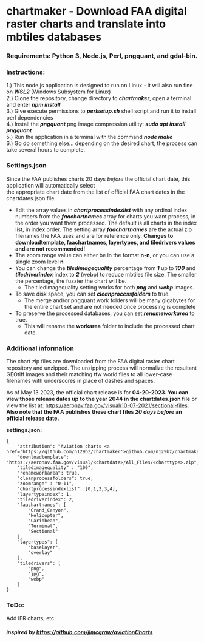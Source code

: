 # chartmaker - Download FAA digital raster charts and translate into mbtiles databases  
### Requirements: Python 3, Node.js, Perl, pngquant, and gdal-bin.
### Instructions:   
1.) This node.js application is designed to run on Linux - it will also run fine on ***WSL2*** (Windows Subsystem for Linux)         
2.) Clone the repository, change directory to ***chartmaker***, open a terminal and enter ***npm install***        
3.) Give execute permissions to ***perlsetup.sh*** shell script and run it to install perl dependencies           
4.) Install the ***pngquant*** png image compression utility: ***sudo apt install pngquant***      
5.) Run the application in a terminal with the command ***node make***               
6.) Go do something else... depending on the desired chart, the process can take several hours to complete.     
     
### Settings.json  
Since the FAA publishes charts 20 days *before* the official chart date, this application will automatically select                 
the appropriate chart date from the list of official FAA chart dates in the chartdates.json file.                  
                   
*  Edit the array values in ***chartprocessindexlist*** with any ordinal index numbers from the ***faachartnames*** array for charts you want process, in the order you want them processed. The default is all charts in the index list, in index order. The setting array ***faachartnames*** are the actual zip filenames the FAA uses and are for reference only. **Changes to downloadtemplate, faachartnames, layertypes, and tiledrivers values and are not recommended!**    
*  The zoom range value can either be in the format **n-n**, or you can use a single zoom level **n**                
*  You can change the ***tiledimagequality*** percentage from ***1*** up to ***100*** and ***tiledriverindex*** index to ***2*** (webp) to reduce mbtiles file size. The smaller the percentage, the fuzzier the chart will be.   
   *  The tiledimagequality setting works for both ***png*** and ***webp*** images.  
*  To save disk space, you can set ***cleanprocessfolders*** to true. 
   *  The merge and/or pngquant work folders will be many gigabytes for the entire chart set and are not needed once processing is complete
*  To preserve the processed databases, you can set ***renameworkarea*** to true.   
   *  This will rename the **workarea** folder to include the processed chart date.

### Additional information       
The chart zip files are downloaded from the FAA digital raster chart repository and unzipped. The unzipping process will normalize the resultant GEOtiff images and their matching tfw world files to all lower-case filenames with underscores in place of dashes and spaces.     
       
As of May 13 2023, the official chart release is for **04-20-2023. You can view those release dates up to the year 2044 in the chartdates.json file** or view the list at: https://aeronav.faa.gov/visual/10-07-2021/sectional-files. **Also note that the FAA publishes these chart files *20 days before* an official release date.**        
                       
**settings.json:**                                                                                                              
```
{
    "attribution": "Aviation charts <a href='https://github.com/n129bz/chartmaker'>github.com/n129bz/chartmaker</a>",
    "downloadtemplate": "https://aeronav.faa.gov/visual/<chartdate>/All_Files/<charttype>.zip",
    "tiledimagequality" : "100",
    "renameworkarea": true,
    "cleanprocessfolders": true,
    "zoomrange" : "0-11",
    "chartprocessindexlist": [0,1,2,3,4],
    "layertypeindex": 1,
    "tiledriverindex": 2,
    "faachartnames": [
        "Grand_Canyon",
        "Helicopter",
        "Caribbean",
        "Terminal",
        "Sectional"
    ],
    "layertypes": [
        "baselayer", 
        "overlay"
    ],
    "tiledrivers": [
        "png",
        "jpg",
        "webp"
    ]
}
```
### ToDo:    
Add IFR charts, etc.    
     
      
#### ***inspired by https://github.com/jlmcgraw/aviationCharts*** 

